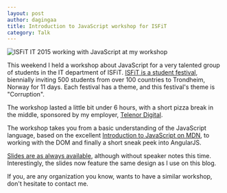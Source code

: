 ```yaml
---
layout: post
author: dagingaa
title: Introduction to JavaScript workshop for ISFiT
category: Talk
---
```


![ISFiT IT 2015 working with JavaScript at my
workshop](/assets/img/posts/talks/isfit_it_2015.jpg)

This weekend I held a workshop about JavaScript for a very talented group of
students in the IT department of ISFiT. [ISFiT is a student
festival](http://isfit.org), biennially
inviting 500 students from over 100 countries to Trondheim, Norway for 11 days.
Each festival has a theme, and this festival's theme is "Corruption".

The workshop lasted a little bit under 6 hours, with a short pizza break in the
middle, sponsored by my employer, [Telenor Digital](http://telenordigital.com/).

The workshop takes you from a basic understanding of the JavaScript language,
based on the excellent [Introduction to JavaScript on
MDN](https://developer.mozilla.org/en-US/docs/Web/JavaScript/A_re-introduction_to_JavaScript),
to working with the DOM and finally a short sneak peek into AngularJS.

[Slides are as always
available](http://daginge.com/slides/introduction-to-javascript/#/), although
without speaker notes this time. Interestingly, the slides now feature the same
design as I use on this blog.

If you, are any organization you know, wants to have a similar workshop, don't
hesitate to contact me.
